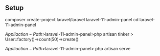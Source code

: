 ## Setup
composer create-project laravel/laravel laravel-11-admin-panel
cd laravel-11-admin-panel

$Appliaction-Path$>laravel-11-admin-panel>php artisan tinker
    > User::factory()->count(50)->create()

$Appliaction-Path$>laravel-11-admin-panel> php artisan serve


